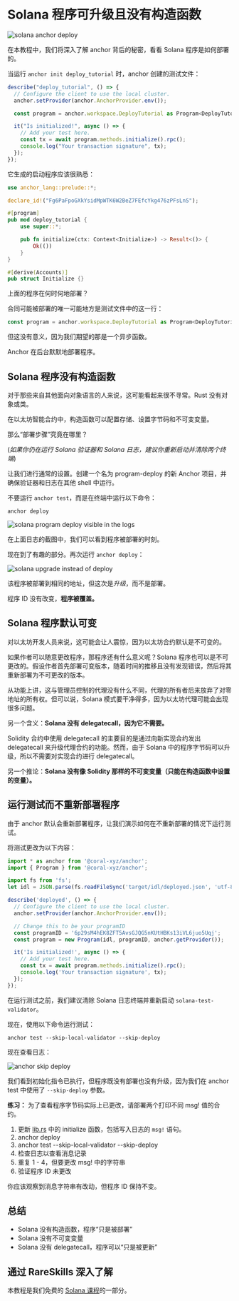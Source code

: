 # Solana 程序可升级且没有构造函数

![solana anchor deploy](https://static.wixstatic.com/media/935a00_6f744496166444cbbd0621def8ead449~mv2.jpg/v1/fill/w_740,h_416,al_c,q_80,usm_0.66_1.00_0.01,enc_auto/935a00_6f744496166444cbbd0621def8ead449~mv2.jpg)

在本教程中，我们将深入了解 anchor 背后的秘密，看看 Solana 程序是如何部署的。

当运行 `anchor init deploy_tutorial` 时，anchor 创建的测试文件：

```js
describe("deploy_tutorial", () => {
  // Configure the client to use the local cluster.
  anchor.setProvider(anchor.AnchorProvider.env());

  const program = anchor.workspace.DeployTutorial as Program<DeployTutorial>;

  it("Is initialized!", async () => {
    // Add your test here.
    const tx = await program.methods.initialize().rpc();
    console.log("Your transaction signature", tx);
  });
});
```

它生成的启动程序应该很熟悉：

```rust
use anchor_lang::prelude::*;

declare_id!("Fg6PaFpoGXkYsidMpWTK6W2BeZ7FEfcYkg476zPFsLnS");

#[program]
pub mod deploy_tutorial {
    use super::*;

    pub fn initialize(ctx: Context<Initialize>) -> Result<()> {
        Ok(())
    }
}

#[derive(Accounts)]
pub struct Initialize {}
```

上面的程序在何时何地部署？

合同可能被部署的唯一可能地方是测试文件中的这一行：

```js
const program = anchor.workspace.DeployTutorial as Program<DeployTutorial>;
```

但这没有意义，因为我们期望的那是一个异步函数。

Anchor 在后台默默地部署程序。

## **Solana 程序没有构造函数**

对于那些来自其他面向对象语言的人来说，这可能看起来很不寻常。Rust 没有对象或类。

在以太坊智能合约中，构造函数可以配置存储、设置字节码和不可变变量。

那么“部署步骤”究竟在哪里？

(_如果你仍在运行 Solana 验证器和 Solana 日志，建议你重新启动并清除两个终端_)

让我们进行通常的设置。创建一个名为 program-deploy 的新 Anchor 项目，并确保验证器和日志在其他 shell 中运行。

不要运行 `anchor test`，而是在终端中运行以下命令：

```shell
anchor deploy
```

![solana program deploy visible in the logs](https://static.wixstatic.com/media/935a00_fb4d75f1016144a3bc2e2706c27736f0~mv2.png/v1/fill/w_740,h_212,al_c,q_85,usm_0.66_1.00_0.01,enc_auto/935a00_fb4d75f1016144a3bc2e2706c27736f0~mv2.png)

在上面日志的截图中，我们可以看到程序被部署的时刻。

现在到了有趣的部分。再次运行 `anchor deploy`：

![solana upgrade instead of deploy](https://static.wixstatic.com/media/935a00_95bc7ab0a8de400aac1f11e47471b748~mv2.png/v1/fill/w_740,h_148,al_c,q_85,usm_0.66_1.00_0.01,enc_auto/935a00_95bc7ab0a8de400aac1f11e47471b748~mv2.png)

该程序被部署到相同的地址，但这次是*升级*，而不是部署。

程序 ID 没有改变，**程序被覆盖。**

## **Solana 程序默认可变**

对以太坊开发人员来说，这可能会让人震惊，因为以太坊合约默认是不可变的。

如果作者可以随意更改程序，那程序还有什么意义呢？Solana 程序也可以是不可更改的。假设作者首先部署可变版本，随着时间的推移且没有发现错误，然后将其重新部署为不可更改的版本。

从功能上讲，这与管理员控制的代理没有什么不同，代理的所有者后来放弃了对零地址的所有权。但可以说，Solana 模式要干净得多，因为以太坊代理可能会出现很多问题。

另一个含义：**Solana 没有 delegatecall，因为它不需要。**

Solidity 合约中使用 delegatecall 的主要目的是通过向新实现合约发出 delegatecall 来升级代理合约的功能。然而，由于 Solana 中的程序字节码可以升级，所以不需要对实现合约进行 delegatecall。

另一个推论：**Solana 没有像 Solidity 那样的不可变变量（只能在构造函数中设置的变量）。**

## 运行测试而不重新部署程序

由于 anchor 默认会重新部署程序，让我们演示如何在不重新部署的情况下运行测试。

将测试更改为以下内容：

```js
import * as anchor from '@coral-xyz/anchor';
import { Program } from '@coral-xyz/anchor';

import fs from 'fs';
let idl = JSON.parse(fs.readFileSync('target/idl/deployed.json', 'utf-8'));

describe('deployed', () => {
  // Configure the client to use the local cluster.
  anchor.setProvider(anchor.AnchorProvider.env());

  // Change this to be your programID
  const programID = '6p29sM4hEK8ZFT5AvsGJQG5nKUtHBKs13iVL6juo5Uqj';
  const program = new Program(idl, programID, anchor.getProvider());

  it('Is initialized!', async () => {
    // Add your test here.
    const tx = await program.methods.initialize().rpc();
    console.log('Your transaction signature', tx);
  });
});
```

在运行测试之前，我们建议清除 Solana 日志终端并重新启动 `solana-test-validator`。

现在，使用以下命令运行测试：

```shell
anchor test --skip-local-validator --skip-deploy
```

现在查看日志：

![anchor skip deploy](https://static.wixstatic.com/media/935a00_177b1f145f08486d94416f73f502c14e~mv2.png/v1/fill/w_740,h_194,al_c,q_85,usm_0.66_1.00_0.01,enc_auto/935a00_177b1f145f08486d94416f73f502c14e~mv2.png)

我们看到初始化指令已执行，但程序既没有部署也没有升级，因为我们在 anchor test 中使用了 `--skip-deploy` 参数。

**练习：** 为了查看程序字节码实际上已更改，请部署两个打印不同 msg! 值的合约。

1. 更新 [lib.rs](http://lib.rs/) 中的 initialize 函数，包括写入日志的 `msg!` 语句。
2. anchor deploy
3. anchor test --skip-local-validator --skip-deploy
4. 检查日志以查看消息记录
5. 重复 1 - 4，但要更改 msg! 中的字符串
6. 验证程序 ID 未更改

你应该观察到消息字符串有改动，但程序 ID 保持不变。

## 总结

- Solana 没有构造函数，程序“只是被部署”
- Solana 没有不可变变量
- Solana 没有 delegatecall，程序可以“只是被更新”

## 通过 RareSkills 深入了解

本教程是我们免费的 [Solana 课程](https://www.rareskills.io/solana-tutorial)的一部分。
